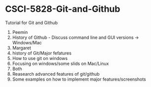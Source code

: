 # CSCI-5828-Git-and-Github
Tutorial for Git and Github

1. Peemin
  1. History of Github
    - Discuss command line and GUI versions -> Windows/Mac
2. Margaret
  1. history of Git/Major fefatures
  2. How to use git on windows
  3. Focusing on windows/some slids on Mac/Linux
3. Both
  1. Reasearch advanced features of git/github
  2. Some examples on how to implement major features/screenshots

